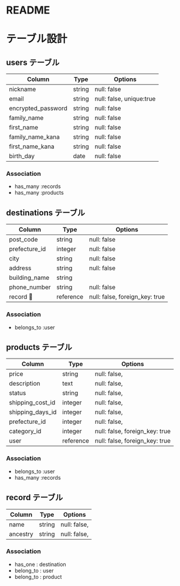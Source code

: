 # README

# テーブル設計

## users テーブル

| Column             | Type   | Options                  |
| ------------------ | ------ | -------------------------|
| nickname           | string | null: false              | 
| email              | string | null: false, unique:true |
| encrypted_password | string | null: false              |
| family_name        | string | null: false              |
| first_name         | string | null: false              |
| family_name_kana   | string | null: false              |
| first_name_kana    | string | null: false              |
| birth_day          | date   | null: false              |　 
### Association

- has_many :records
- has_many :products

## destinations テーブル

 Column              | Type   | Options                        |
| ------------------ | ------ | -------------------------------|
| post_code          | string | null: false                    |
| prefecture_id      | integer| null: false                    |
| city               | string | null: false                    |
| address            | string | null: false                    |
| building_name      | string |                                |　 
| phone_number       | string | null: false                    | 
| record             |reference| null: false, foreign_key: true |  
### Association

- belongs_to :user

## products テーブル

Column               | Type   | Options                        |
| ------------------ | ------ | -------------------------------|
| price              | string | null: false,                   |
| description        | text   | null: false,                   |
| status             | string | null: false,                   | 
| shipping_cost_id   | integer| null: false,                   |
| shipping_days_id   | integer| null: false,                   |
| prefecture_id      | integer| null: false,                   |
| category_id        | integer| null: false,  foreign_key: true|　
| user               |reference| null: false,  foreign_key: true|　


### Association

- belongs_to :user
- has_many :records

## record テーブル
Column               | Type   | Options                        |
| ------------------ | ------ | -------------------------------|
| name               | string | null: false,                   |
| ancestry           | string | null: false,                   |

### Association

- has_one : destination
- belong_to : user
- belong_to : product